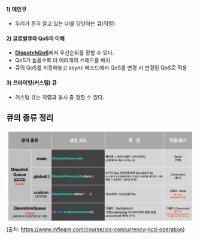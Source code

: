 #### 1) 메인큐
- 우리가 흔히 알고 있는 UI를 담당하는 큐(직렬)
#### 2) 글로벌큐와 QoS의 이해
- [**DispatchQoS**](https://developer.apple.com/documentation/dispatch/dispatchqos)에서 우선순위를 정할 수 있다.
- QoS가 높을수록 더 여러개의 쓰레드를 배치
- 큐의 QoS를 지정해놓고 async 메소드에서 QoS를 변경 시 변경된 QoS로 적용
#### 3) 프라이빗(커스텀) 큐
- 커스텀 큐는 직렬과 동시 중 정할 수 있다.

## 큐의 종류 정리

![](Swift/동시성%20프로그래밍/Resources/Pasted%20image%2020241124165736.png)
(출처: https://www.inflearn.com/course/ios-concurrency-gcd-operation)